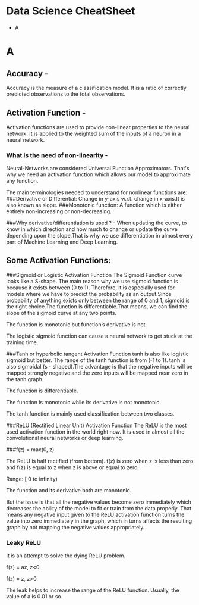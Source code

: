 # Data Science CheatSheet

* [A](#a)

# A

## Accuracy - 
Accuracy is the measure of a classification model. It is a ratio of correctly predicted observations to the total observations.

## Activation Function -
Activation functions are used to provide non-linear properties to the neural network. It is applied to the weighted sum of the inputs of a neuron in a neural network.

### What is the need of non-linearity - 
Neural-Networks are considered Universal Function Approximators. That's why we need an activation function which allows our model to approximate any function.

The main terminologies needed to understand for nonlinear functions are:
###Derivative or Differential: 
Change in y-axis w.r.t. change in x-axis.It is also known as slope.
###Monotonic function: 
A function which is either entirely non-increasing or non-decreasing.

###Why derivative/differentiation is used ? -
When updating the curve, to know in which direction and how much to change or update the curve depending upon the slope.That is why we use differentiation in almost every part of Machine Learning and Deep Learning.

## Some Activation Functions:
###Sigmoid or Logistic Activation Function
The Sigmoid Function curve looks like a S-shape. The main reason why we use sigmoid function is because it exists between (0 to 1). Therefore, it is especially used for models where we have to predict the probability as an output.Since probability of anything exists only between the range of 0 and 1, sigmoid is the right choice.The function is differentiable.That means, we can find the slope of the sigmoid curve at any two points.

The function is monotonic but function’s derivative is not.

The logistic sigmoid function can cause a neural network to get stuck at the training time.

###Tanh or hyperbolic tangent Activation Function
tanh is also like logistic sigmoid but better. The range of the tanh function is from (-1 to 1). tanh is also sigmoidal (s - shaped).The advantage is that the negative inputs will be mapped strongly negative and the zero inputs will be mapped near zero in the tanh graph.

The function is differentiable.

The function is monotonic while its derivative is not monotonic.

The tanh function is mainly used classification between two classes.

###ReLU (Rectified Linear Unit) Activation Function
The ReLU is the most used activation function in the world right now. It is used in almost all the convolutional neural networks or deep learning.

###f(z) = max(0, z)

The ReLU is half rectified (from bottom). f(z) is zero when z is less than zero and f(z) is equal to z when z is above or equal to zero.

Range: [ 0 to infinity)

The function and its derivative both are monotonic.

But the issue is that all the negative values become zero immediately which decreases the ability of the model to fit or train from the data properly. That means any negative input given to the ReLU activation function turns the value into zero immediately in the graph, which in turns affects the resulting graph by not mapping the negative values appropriately.

### Leaky ReLU
It is an attempt to solve the dying ReLU problem.

f(z) = az, z<0

f(z) = z,  z>0

The leak helps to increase the range of the ReLU function. Usually, the value of a is 0.01 or so.

